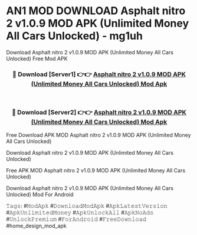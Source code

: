 # AN1 MOD DOWNLOAD Asphalt nitro 2 v1.0.9 MOD APK (Unlimited Money All Cars Unlocked) - mg1uh
Download Asphalt nitro 2 v1.0.9 MOD APK (Unlimited Money All Cars Unlocked) Free Mod APK

<div align="center">
<h3>🔴 Download [Server1] 👉👉 <a href="https://apk-comot.site?title=Asphalt_nitro_2_v1.0.9_MOD_APK_(Unlimited_Money_All_Cars_Unlocked)">Asphalt nitro 2 v1.0.9 MOD APK (Unlimited Money All Cars Unlocked) Mod Apk</a></h3><br>

<h3>🔴 Download [Server2] 👉👉 <a href="https://apk-comot.site?title=Asphalt_nitro_2_v1.0.9_MOD_APK_(Unlimited_Money_All_Cars_Unlocked)">Asphalt nitro 2 v1.0.9 MOD APK (Unlimited Money All Cars Unlocked) Mod Apk</a></h3>
</div>


Free Download APK MOD Asphalt nitro 2 v1.0.9 MOD APK (Unlimited Money All Cars Unlocked)

Download Asphalt nitro 2 v1.0.9 MOD APK (Unlimited Money All Cars Unlocked) 

Free APK MOD Asphalt nitro 2 v1.0.9 MOD APK (Unlimited Money All Cars Unlocked) 

Download Asphalt nitro 2 v1.0.9 MOD APK (Unlimited Money All Cars Unlocked) Mod For Android

𝚃𝚊𝚐𝚜: #𝙼𝚘𝚍𝙰𝚙𝚔 #𝙳𝚘𝚠𝚗𝚕𝚘𝚊𝚍𝙼𝚘𝚍𝙰𝚙𝚔 #𝙰𝚙𝚔𝙻𝚊𝚝𝚎𝚜𝚝𝚅𝚎𝚛𝚜𝚒𝚘𝚗 #𝙰𝚙𝚔𝚄𝚗𝚕𝚒𝚖𝚒𝚝𝚎𝚍𝙼𝚘𝚗𝚎𝚢 #𝙰𝚙𝚔𝚄𝚗𝚕𝚘𝚌𝚔𝙰𝚕𝚕 #𝙰𝚙𝚔𝙽𝚘𝙰𝚍𝚜 #𝚄𝚗𝚕𝚘𝚌𝚔𝙿𝚛𝚎𝚖𝚒𝚞𝚖 #𝙵𝚘𝚛𝙰𝚗𝚍𝚛𝚘𝚒𝚍 #𝙵𝚛𝚎𝚎𝙳𝚘𝚠𝚗𝚕𝚘𝚊𝚍 #home_design_mod_apk